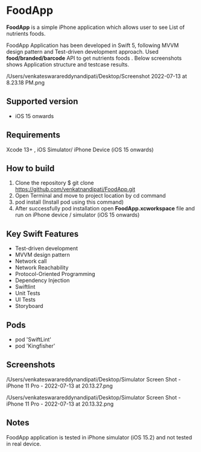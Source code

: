 # FoodApp

**FoodApp** is a simple iPhone application which allows user to see List of nutrients foods.

 FoodApp Application has been developed in Swift 5, following MVVM design pattern and Test-driven development approach. Used **food/branded/barcode** API to get nutrients foods . Below screenshots shows Application structure and testcase results. 

/Users/venkateswarareddynandipati/Desktop/Screenshot 2022-07-13 at 8.23.18 PM.png

 
## Supported version
- iOS 15 onwards  

## Requirements
 Xcode 13+ , iOS Simulator/ iPhone Device (iOS 15 onwards) 

## How to build

1) Clone the repository
$ git clone https://github.com/venkatnandipati/FoodApp.git
2) Open Terminal and move to project location by cd command 
3) pod install (Install pod using this command) 
5) After successfully pod installation  open **FoodApp.xcworkspace** file and run on iPhone device / simulator (iOS 15 onwards)

## Key Swift Features

* Test-driven development 
* MVVM design pattern 
* Network call 
* Network Reachability
* Protocol-Oriented Programming 
* Dependency Injection
* Swiftlint
* Unit Tests
* UI Tests
* Storyboard 

## Pods 

* pod 'SwiftLint'
* pod 'Kingfisher'

## Screenshots
/Users/venkateswarareddynandipati/Desktop/Simulator Screen Shot - iPhone 11 Pro - 2022-07-13 at 20.13.27.png

/Users/venkateswarareddynandipati/Desktop/Simulator Screen Shot - iPhone 11 Pro - 2022-07-13 at 20.13.32.png

## Notes 
FoodApp application is tested in iPhone simulator (iOS 15.2) and not tested in real device.
